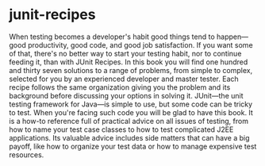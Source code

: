 # junit-recipes
When testing becomes a developer's habit good things tend to happen—good productivity, good code, and good job satisfaction. If you want some of that, there's no better way to start your testing habit, nor to continue feeding it, than with JUnit Recipes. In this book you will find one hundred and thirty seven solutions to a range of problems, from simple to complex, selected for you by an experienced developer and master tester. Each recipe follows the same organization giving you the problem and its background before discussing your options in solving it.  JUnit—the unit testing framework for Java—is simple to use, but some code can be tricky to test. When you're facing such code you will be glad to have this book. It is a how-to reference full of practical advice on all issues of testing, from how to name your test case classes to how to test complicated J2EE applications. Its valuable advice includes side matters that can have a big payoff, like how to organize your test data or how to manage expensive test resources.
